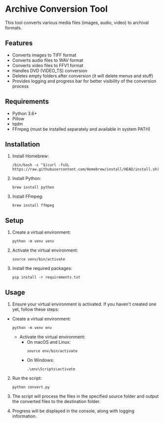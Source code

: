 # Archive Conversion Tool

This tool converts various media files (images, audio, video) to archival formats.

## Features

- Converts images to TIFF format
- Converts audio files to WAV format
- Converts video files to FFV1 format
- Handles DVD (VIDEO_TS) conversion
- Deletes empty folders after conversion (it will delete menus and stuff)
- Provides logging and progress bar for better visibility of the conversion process

## Requirements

- Python 3.6+
- Pillow
- tqdm
- FFmpeg (must be installed separately and available in system PATH)

## Installation

1. Install Homebrew:
   ```
   /bin/bash -c "$(curl -fsSL https://raw.githubusercontent.com/Homebrew/install/HEAD/install.sh)"
   ```

2. Install Python:
   ```
   brew install python
   ```

3. Install FFmpeg:
   ```
   brew install ffmpeg
   ```

## Setup

1. Create a virtual environment:
   ```
   python -m venv venv
   ```

2. Activate the virtual environment:
   ```
   source venv/bin/activate
   ```

3. Install the required packages:
   ```
   pip install -r requirements.txt
   ```

## Usage

1. Ensure your virtual environment is activated. If you haven't created one yet, follow these steps:

- Create a virtual environment:
     ```
     python -m venv env
     ```
   - Activate the virtual environment:
     - On macOS and Linux:
       ```
       source env/bin/activate
       ```
     - On Windows:
       ```
       .\env\Scripts\activate
       ```

2. Run the script:
   ```
   python convert.py
   ```


3. The script will process the files in the specified source folder and output the converted files to the destination folder.

4. Progress will be displayed in the console, along with logging information.
